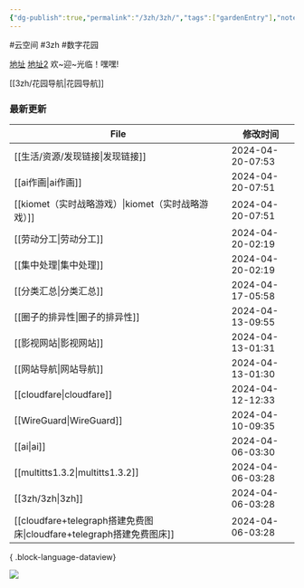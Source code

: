 ```yaml
---
{"dg-publish":true,"permalink":"/3zh/3zh/","tags":["gardenEntry"],"noteIcon":""}
---
```


#云空间 #3zh #数字花园

<head>
<meta name="shenma-site-verification" content="9f4a23071eb178c10212ac1fc519d41d_1700668342">
</head>


[地址](https://sdfd-azc.pages.dev/)
[地址2](https://468557bb.sdfd-azc.pages.dev/)
欢~迎~光临！嘿嘿!

[[3zh/花园导航\|花园导航]]

### 最新更新

| File                                                        | 修改时间             |
| ----------------------------------------------------------- | ---------------- |
| [[生活/资源/发现链接\|发现链接]]                                     | 2024-04-20-07:53 |
| [[ai作画\|ai作画]]                                           | 2024-04-20-07:51 |
| [[kiomet（实时战略游戏）\|kiomet（实时战略游戏）]]                       | 2024-04-20-07:51 |
| [[劳动分工\|劳动分工]]                                           | 2024-04-20-02:19 |
| [[集中处理\|集中处理]]                                           | 2024-04-20-02:19 |
| [[分类汇总\|分类汇总]]                                           | 2024-04-17-05:58 |
| [[圈子的排异性\|圈子的排异性]]                                       | 2024-04-13-09:55 |
| [[影视网站\|影视网站]]                                           | 2024-04-13-01:31 |
| [[网站导航\|网站导航]]                                           | 2024-04-13-01:30 |
| [[cloudfare\|cloudfare]]                                 | 2024-04-12-12:33 |
| [[WireGuard\|WireGuard]]                                 | 2024-04-10-09:35 |
| [[ai\|ai]]                                               | 2024-04-06-03:30 |
| [[multitts1.3.2\|multitts1.3.2]]                         | 2024-04-06-03:28 |
| [[3zh/3zh\|3zh]]                                         | 2024-04-06-03:28 |
| [[cloudfare+telegraph搭建免费图床\|cloudfare+telegraph搭建免费图床]] | 2024-04-06-03:28 |

{ .block-language-dataview}


![](https://telegraph-image-6pq.pages.dev/file/b6559e64e9dc204cc5dd3.jpg)



